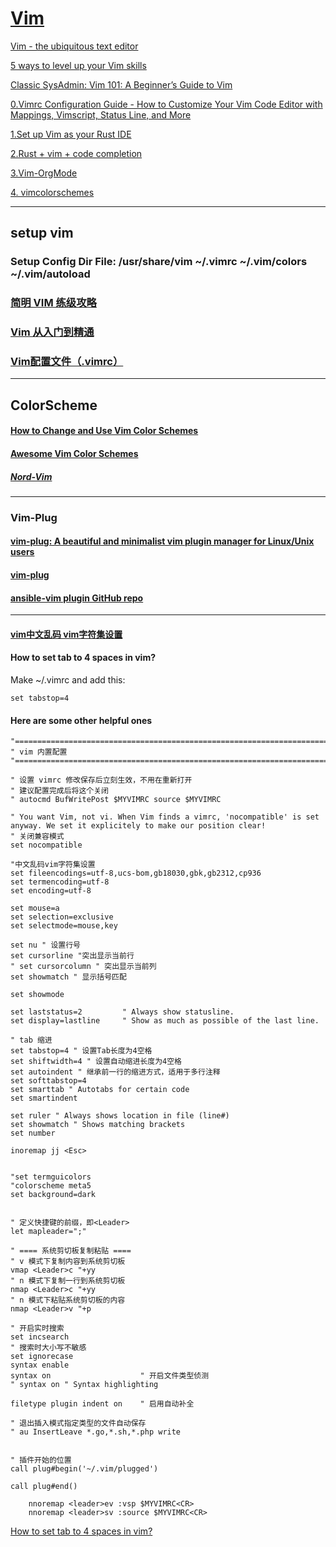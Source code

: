 # [Vim](https://www.vim.org)


[Vim - the ubiquitous text editor](https://www.vim.org/)

[5 ways to level up your Vim skills](https://opensource.com/article/20/3/vim-skills)

[Classic SysAdmin: Vim 101: A Beginner’s Guide to Vim](https://www.linuxfoundation.org/blog/blog/classic-sysadmin-vim-101-a-beginners-guide-to-vim)

[0.Vimrc Configuration Guide - How to Customize Your Vim Code Editor with Mappings, Vimscript, Status Line, and More](https://www.freecodecamp.org/news/vimrc-configuration-guide-customize-your-vim-editor/)

[1.Set up Vim as your Rust IDE](https://opensource.com/article/20/7/vim-rust-ide)

[2.Rust + vim + code completion](https://medium.com/rust-sections/rust-vim-code-completion-b6a36a177340)

[3.Vim-OrgMode ](https://github.com/jceb/vim-orgmode)

[4. vimcolorschemes](https://vimcolorschemes.com)


---
## setup vim

### Setup Config Dir File:   /usr/share/vim   ~/.vimrc   ~/.vim/colors  ~/.vim/autoload


### [简明 VIM 练级攻略](https://coolshell.cn/articles/5426.html)

### [Vim 从入门到精通](https://github.com/wsdjeg/vim-galore-zh_cn)

### [Vim配置文件（.vimrc）](http://c.biancheng.net/view/3024.html)

---
## ColorScheme

#### [How to Change and Use Vim Color Schemes](https://phoenixnap.com/kb/vim-color-schemes)

#### [Awesome Vim Color Schemes](https://github.com/rafi/awesome-vim-colorschemes)

   ##### [Nord-Vim](https://github.com/arcticicestudio/nord-vim)

---
### Vim-Plug

#### [vim-plug: A beautiful and minimalist vim plugin manager for Linux/Unix users](https://www.cyberciti.biz/programming/vim-plug-a-beautiful-and-minimalist-vim-plugin-manager-for-unix-and-linux-users/)

#### [vim-plug](https://github.com/junegunn/vim-plug)

#### [ansible-vim plugin GitHub repo](https://github.com/pearofducks/ansible-vim)

---


#### [vim中文乱码 vim字符集设置](https://blog.51cto.com/niuben/3028731)

#### How to set tab to 4 spaces in vim?

   Make ~/.vimrc and add this:
   
    set tabstop=4
    
#### Here are some other helpful ones
```   
"==============================================================================
" vim 内置配置 
"==============================================================================

" 设置 vimrc 修改保存后立刻生效，不用在重新打开
" 建议配置完成后将这个关闭
" autocmd BufWritePost $MYVIMRC source $MYVIMRC

" You want Vim, not vi. When Vim finds a vimrc, 'nocompatible' is set anyway. We set it explicitely to make our position clear!
" 关闭兼容模式
set nocompatible

"中文乱码vim字符集设置
set fileencodings=utf-8,ucs-bom,gb18030,gbk,gb2312,cp936
set termencoding=utf-8
set encoding=utf-8

set mouse=a
set selection=exclusive
set selectmode=mouse,key

set nu " 设置行号
set cursorline "突出显示当前行
" set cursorcolumn " 突出显示当前列
set showmatch " 显示括号匹配

set showmode

set laststatus=2         " Always show statusline.
set display=lastline     " Show as much as possible of the last line.

" tab 缩进
set tabstop=4 " 设置Tab长度为4空格
set shiftwidth=4 " 设置自动缩进长度为4空格
set autoindent " 继承前一行的缩进方式，适用于多行注释
set softtabstop=4
set smarttab " Autotabs for certain code
set smartindent

set ruler " Always shows location in file (line#)
set showmatch " Shows matching brackets
set number

inoremap jj <Esc>


"set termguicolors
"colorscheme meta5
set background=dark


" 定义快捷键的前缀，即<Leader>
let mapleader=";" 

" ==== 系统剪切板复制粘贴 ====
" v 模式下复制内容到系统剪切板
vmap <Leader>c "+yy
" n 模式下复制一行到系统剪切板
nmap <Leader>c "+yy
" n 模式下粘贴系统剪切板的内容
nmap <Leader>v "+p

" 开启实时搜索
set incsearch
" 搜索时大小写不敏感
set ignorecase
syntax enable
syntax on                    " 开启文件类型侦测
" syntax on " Syntax highlighting

filetype plugin indent on    " 启用自动补全

" 退出插入模式指定类型的文件自动保存
" au InsertLeave *.go,*.sh,*.php write


" 插件开始的位置
call plug#begin('~/.vim/plugged')

call plug#end()
    
    nnoremap <leader>ev :vsp $MYVIMRC<CR>
    nnoremap <leader>sv :source $MYVIMRC<CR>
```
    
[How to set tab to 4 spaces in vim?](https://superuser.com/questions/505937/how-to-set-tab-to-4-spaces-in-vim)
